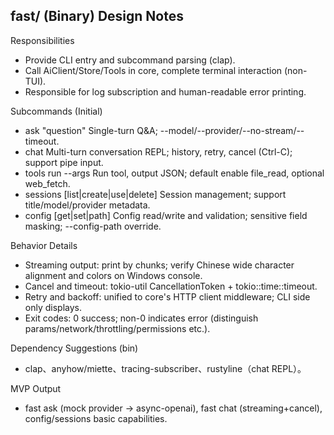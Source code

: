 fast/ (Binary) Design Notes
-------------------------

Responsibilities
- Provide CLI entry and subcommand parsing (clap).
- Call AiClient/Store/Tools in core, complete terminal interaction (non-TUI).
- Responsible for log subscription and human-readable error printing.

Subcommands (Initial)
- ask "question"             Single-turn Q&A; --model/--provider/--no-stream/--timeout.
- chat                      Multi-turn conversation REPL; history, retry, cancel (Ctrl-C); support pipe input.
- tools run <tool> --args   Run tool, output JSON; default enable file_read, optional web_fetch.
- sessions [list|create|use|delete]  Session management; support title/model/provider metadata.
- config [get|set|path]     Config read/write and validation; sensitive field masking; --config-path override.

Behavior Details
- Streaming output: print by chunks; verify Chinese wide character alignment and colors on Windows console.
- Cancel and timeout: tokio-util CancellationToken + tokio::time::timeout.
- Retry and backoff: unified to core's HTTP client middleware; CLI side only displays.
- Exit codes: 0 success; non-0 indicates error (distinguish params/network/throttling/permissions etc.).

Dependency Suggestions (bin)
- clap、anyhow/miette、tracing-subscriber、rustyline（chat REPL）。

MVP Output
- fast ask (mock provider → async-openai), fast chat (streaming+cancel), config/sessions basic capabilities.


